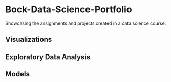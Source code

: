# Bock-Data-Science-Portfolio
Showcasing the assignments and projects created in a data science course.




## Visualizations 


## Exploratory Data Analysis 

## Models
